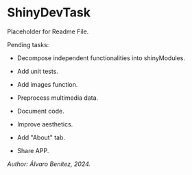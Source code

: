 # ShinyDevTask

Placeholder for Readme File.

Pending tasks:

-   Decompose independent functionalities into shinyModules.

-   Add unit tests.

-   Add images function.

-   Preprocess multimedia data.

-   Document code.

-   Improve aesthetics.

-   Add "About" tab.

-   Share APP.

*Author: Álvaro Benítez, 2024.*
